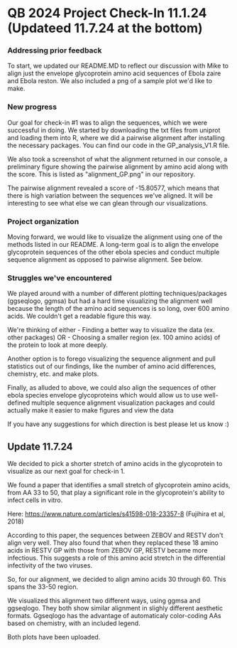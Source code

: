 # QB 2024 Project Check-In 11.1.24 (Updateed 11.7.24 at the bottom)

### Addressing prior feedback
To start, we updated our README.MD to reflect our discussion with Mike to align just the envelope glycoprotein amino acid sequences of Ebola zaire and Ebola reston. We also included a png of a sample plot we'd like to make. 


### New progress
Our goal for check-in #1 was to align the sequences, which we were successful in doing. We started by downloading the txt files from uniprot and loading them into R, where we did a pairwise alignment after installing the necessary packages. You can find our code in the GP_analysis_V1.R file.

We also took a screenshot of what the alignment returned in our console, a preliminary figure showing the pairwise alignment by amino acid along with the score. This is listed as "alignment_GP.png" in our repository. 

The pairwise alignment revealed a score of -15.80577, which means that there is high variation between the sequences we've aligned. It will be interesting to see what else we can glean through our visualizations. 


### Project organization
Moving forward, we would like to visualize the alignment using one of the methods listed in our README. A long-term goal is to align the envelope glycoprotein sequences of the other ebola species and conduct multiple sequence alignment as opposed to pairwise alignment. See below. 


### Struggles we've encountered 
We played around with a number of different plotting techniques/packages (ggseqlogo, ggmsa) but had a hard time visualizing the alignment well because the length of the amino acid sequences is so long, over 600 amino acids. We couldn't get a readable figure this way. 

We're thinking of either 
    - Finding a better way to visualize the data (ex. other packages)
    OR 
    - Choosing a smaller region (ex. 100 amino acids) of the protein to look at more deeply. 

Another option is to forego visualizing the sequence alignment and pull statistics out of our findings, like the number of amino acid differences, chemistry, etc. and make plots. 

Finally, as alluded to above, we could also align the sequences of other ebola species envelope glycoproteins which would allow us to use well-defined multiple sequence alignment visualization packages and could actually make it easier to make figures and view the data 

If you have any suggestions for which direction is best please let us know :) 


## Update 11.7.24

We decided to pick a shorter stretch of amino acids in the glycoprotein to visualize as our next goal for check-in 1. 

We found a paper that identifies a small stretch of glycoprotein amino acids, from AA 33 to 50, that play a significant role in the glycoprotein's ability to infect cells in vitro. 

Here: https://www.nature.com/articles/s41598-018-23357-8 (Fujihira et al, 2018)

According to this paper, the sequences between ZEBOV and RESTV don't align very well. They also found that when they replaced these 18 amino acids in RESTV GP with those from ZEBOV GP, RESTV became more infectious. This suggests a role of this amino acid stretch in the differential infectivity of the two viruses. 

So, for our alignment, we decided to align amino acids 30 through 60. This spans the 33-50 region. 

We visualized this alignment two different ways, using ggmsa and ggseqlogo. 
They both show similar alignment in slighly different aesthetic formats. 
Ggseqlogo has the advantage of automaticaly color-coding AAs based on chemistry, with an included  legend. 

Both plots have been uploaded. 



